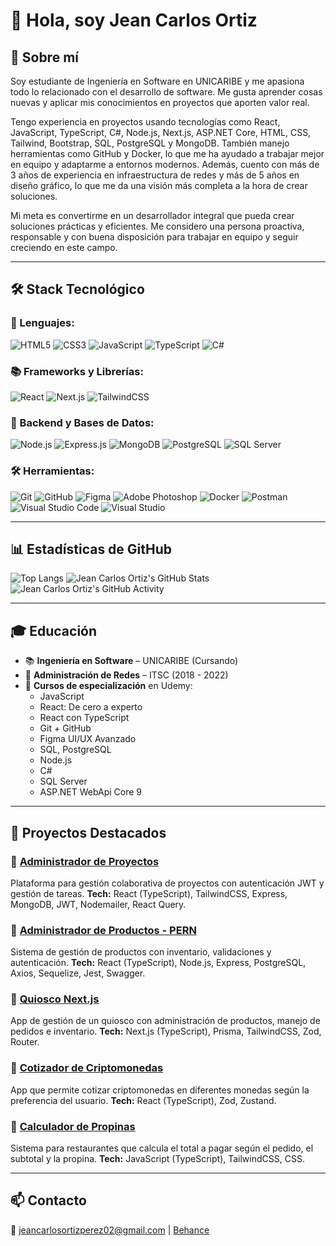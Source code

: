 # 👋 Hola, soy Jean Carlos Ortiz

## 🚀 Sobre mí
Soy estudiante de Ingeniería en Software en UNICARIBE y me apasiona todo lo relacionado con el desarrollo de software. Me gusta aprender cosas nuevas y aplicar mis conocimientos en proyectos que aporten valor real.

Tengo experiencia en proyectos usando tecnologías como React, JavaScript, TypeScript, C#, Node.js, Next.js, ASP.NET Core, HTML, CSS, Tailwind, Bootstrap, SQL, PostgreSQL y MongoDB. También manejo herramientas como GitHub y Docker, lo que me ha ayudado a trabajar mejor en equipo y adaptarme a entornos modernos. Además, cuento con más de 3 años de experiencia en infraestructura de redes y más de 5 años en diseño gráfico, lo que me da una visión más completa a la hora de crear soluciones.

Mi meta es convertirme en un desarrollador integral que pueda crear soluciones prácticas y eficientes. Me considero una persona proactiva, responsable y con buena disposición para trabajar en equipo y seguir creciendo en este campo.

---

## 🛠️ Stack Tecnológico

### 📜 Lenguajes:
![HTML5](https://img.shields.io/badge/HTML5-E34F26?style=for-the-badge&logo=html5&logoColor=white)
![CSS3](https://img.shields.io/badge/CSS3-1572B6?style=for-the-badge&logo=css3&logoColor=white)
![JavaScript](https://img.shields.io/badge/JavaScript-F7DF1E?style=for-the-badge&logo=javascript&logoColor=black)
![TypeScript](https://img.shields.io/badge/TypeScript-3178C6?style=for-the-badge&logo=typescript&logoColor=white)
![C#](https://img.shields.io/badge/C%23-239120?style=for-the-badge&logo=csharp&logoColor=white)

### 📚 Frameworks y Librerías:
![React](https://img.shields.io/badge/React-61DAFB?style=for-the-badge&logo=react&logoColor=black)
![Next.js](https://img.shields.io/badge/Next.js-000000?style=for-the-badge&logo=next.js&logoColor=white)
![TailwindCSS](https://img.shields.io/badge/TailwindCSS-06B6D4?style=for-the-badge&logo=tailwindcss&logoColor=white)

### 🔧 Backend y Bases de Datos:
![Node.js](https://img.shields.io/badge/Node.js-339933?style=for-the-badge&logo=node.js&logoColor=white)
![Express.js](https://img.shields.io/badge/Express.js-000000?style=for-the-badge&logo=express&logoColor=white)
![MongoDB](https://img.shields.io/badge/MongoDB-47A248?style=for-the-badge&logo=mongodb&logoColor=white)
![PostgreSQL](https://img.shields.io/badge/PostgreSQL-336791?style=for-the-badge&logo=postgresql&logoColor=white)
![SQL Server](https://img.shields.io/badge/SQL%20Server-CC2927?style=for-the-badge&logo=microsoftsqlserver&logoColor=white)

### 🛠️ Herramientas:
![Git](https://img.shields.io/badge/Git-F05032?style=for-the-badge&logo=git&logoColor=white)
![GitHub](https://img.shields.io/badge/GitHub-181717?style=for-the-badge&logo=github&logoColor=white)
![Figma](https://img.shields.io/badge/Figma-F24E1E?style=for-the-badge&logo=figma&logoColor=white)
![Adobe Photoshop](https://img.shields.io/badge/Photoshop-31A8FF?style=for-the-badge&logo=adobephotoshop&logoColor=white)
![Docker](https://img.shields.io/badge/Docker-2496ED?style=for-the-badge&logo=docker&logoColor=white)
![Postman](https://img.shields.io/badge/Postman-FF6C37?style=for-the-badge&logo=postman&logoColor=white)
![Visual Studio Code](https://img.shields.io/badge/VS%20Code-007ACC?style=for-the-badge&logo=visualstudiocode&logoColor=white)
![Visual Studio](https://img.shields.io/badge/Visual%20Studio-5C2D91?style=for-the-badge&logo=visualstudio&logoColor=white)


---

## 📊 Estadísticas de GitHub
![Top Langs](https://github-readme-stats.vercel.app/api/top-langs/?username=jeanortiz02&layout=compact&theme=radical)
![Jean Carlos Ortiz's GitHub Stats](https://github-readme-stats.vercel.app/api?username=jeanortiz02&show_icons=true&hide=prs,issues,contribs&theme=radical)
![Jean Carlos Ortiz's GitHub Activity](https://github-readme-activity-graph.vercel.app/graph?username=jeanortiz02&theme=radical)

---

## 🎓 Educación
- 📚 **Ingeniería en Software** – UNICARIBE (Cursando)
- 🏫 **Administración de Redes** – ITSC (2018 - 2022)
- 📖 **Cursos de especialización** en Udemy:
  - JavaScript
  - React: De cero a experto
  - React con TypeScript
  - Git + GitHub
  - Figma UI/UX Avanzado
  - SQL, PostgreSQL
  - Node.js
  - C#
  - SQL Server
  - ASP.NET WebApi Core 9

---

## 🌟 Proyectos Destacados

### 🔹 [Administrador de Proyectos](https://github.com/jeanortiz02/uptask-mern)
Plataforma para gestión colaborativa de proyectos con autenticación JWT y gestión de tareas.
**Tech:** React (TypeScript), TailwindCSS, Express, MongoDB, JWT, Nodemailer, React Query.

### 🔹 [Administrador de Productos - PERN](https://github.com/jeanortiz02/administrador-de-productos)
Sistema de gestión de productos con inventario, validaciones y autenticación.
**Tech:** React (TypeScript), Node.js, Express, PostgreSQL, Axios, Sequelize, Jest, Swagger.

### 🔹 [Quiosco Next.js](https://github.com/jeanortiz02/quiosco-next)
App de gestión de un quiosco con administración de productos, manejo de pedidos e inventario.
**Tech:** Next.js (TypeScript), Prisma, TailwindCSS, Zod, Router.

### 🔹 [Cotizador de Criptomonedas](https://github.com/jeanortiz02/cripto-search-typescript)
App que permite cotizar criptomonedas en diferentes monedas según la preferencia del usuario.
**Tech:** React (TypeScript), Zod, Zustand.

### 🔹 [Calculador de Propinas](https://github.com/jeanortiz02/calculador-propinas)
Sistema para restaurantes que calcula el total a pagar según el pedido, el subtotal y la propina.
**Tech:** JavaScript (TypeScript), TailwindCSS, CSS.



---

## 📫 Contacto
📧 jeancarlosortizperez02@gmail.com | [Behance](https://www.behance.net/jeancaortizp)
